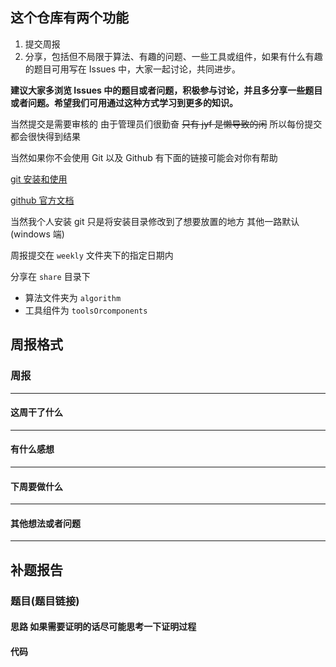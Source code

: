 ## 这个仓库有两个功能
1. 提交周报
2. 分享，包括但不局限于算法、有趣的问题、一些工具或组件，如果有什么有趣的题目可用写在 Issues 中，大家一起讨论，共同进步。

**建议大家多浏览 Issues 中的题目或者问题，积极参与讨论，并且多分享一些题目或者问题。希望我们可用通过这种方式学习到更多的知识。**

当然提交是需要审核的 由于管理员们很勤奋 ~~只有 jyf 是懒导致的闲~~ 所以每份提交都会很快得到结果

当然如果你不会使用 Git 以及 Github 有下面的链接可能会对你有帮助

[git 安装和使用](https://blog.csdn.net/Small_Yogurt/article/details/104966939)

[github 官方文档](https://docs.github.com/cn)

当然我个人安装 git 只是将安装目录修改到了想要放置的地方 其他一路默认(windows 端)

周报提交在 `weekly` 文件夹下的指定日期内

分享在 `share` 目录下 
- 算法文件夹为 `algorithm`
- 工具组件为 `toolsOrcomponents` 



## 周报格式
### 周报
----
#### 这周干了什么
----
#### 有什么感想
----
#### 下周要做什么
----
#### 其他想法或者问题
----


## 补题报告
### 题目(题目链接)
#### 思路 如果需要证明的话尽可能思考一下证明过程
#### 代码 

